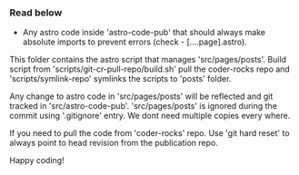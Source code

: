 ### Read below

- Any astro code inside 'astro-code-pub' that should always make absolute imports to prevent errors (check - [....page].astro).

This folder contains the astro script that manages 'src/pages/posts'. Build script from 'scripts/git-cr-pull-repo/build.sh' pull the coder-rocks repo and 'scripts/symlink-repo' symlinks the scripts to 'posts' folder.

Any change to astro code in 'src/pages/posts' will be reflected and git tracked in 'src/astro-code-pub'. 'src/pages/posts' is ignored during the commit using '.gitignore' entry. We dont need multiple copies every where.

If you need to pull the code from 'coder-rocks' repo. Use 'git hard reset' to always point to head revision from the publication repo.


Happy coding!
